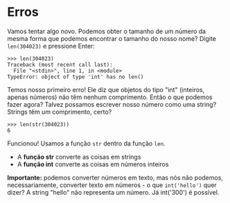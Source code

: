 # Erros

Vamos tentar algo novo. Podemos obter o tamanho de um número da mesma forma que podemos encontrar o tamanho do nosso nome? Digite ``len(304023)`` e pressione Enter:
```
>>> len(304023)
Traceback (most recent call last):
  File "<stdin>", line 1, in <module>
TypeError: object of type 'int' has no len()
```

Temos nosso primeiro erro! Ele diz que objetos do tipo "int" (inteiros, apenas números) não têm nenhum comprimento. Então o que podemos fazer agora? Talvez possamos escrever nosso número como uma string? Strings têm um comprimento, certo?

```
>>> len(str(304023))
6
```

Funcionou! Usamos a função ``str`` dentro da função ``len``.

- A **função str** converte as coisas em strings
- A **função int** converte as coisas em números inteiros

**Importante:** podemos converter números em texto, mas nós não podemos, necessariamente, converter texto em números - o que ``int('hello')`` quer dizer? A string "hello" não representa um número. Já int('300') é possível.
